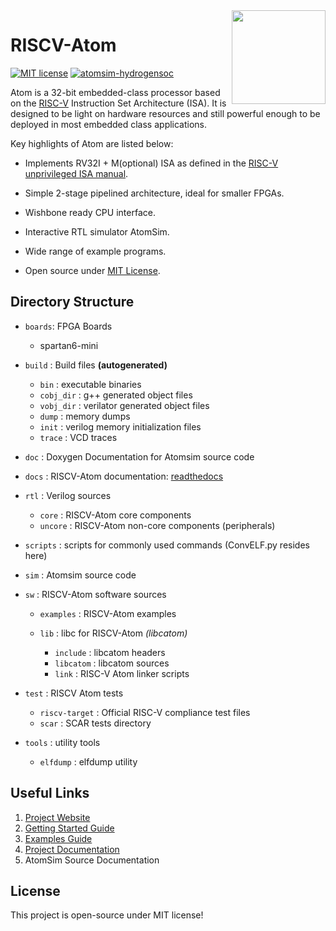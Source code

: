 <img align="right" src="doc/diagrams/atom_icon.png" width= "150" />

# RISCV-Atom

[![MIT license](https://img.shields.io/badge/License-MIT-blue.svg)](https://lbesson.mit-license.org/) [![atomsim-hydrogensoc](https://github.com/saurabhsingh99100/riscv-atom/actions/workflows/atomsim-hydrogensoc.yml/badge.svg)](https://github.com/saurabhsingh99100/riscv-atom/actions/workflows/atomsim-hydrogensoc.yml)

Atom is a 32-bit embedded-class processor based on the [RISC-V](https://riscv.org/) Instruction Set Architecture (ISA). It is designed to be light on hardware resources and still powerful enough to be deployed in most embedded class applications.

Key highlights of Atom are listed below:

- Implements RV32I + M(optional) ISA as defined in the [RISC-V unprivileged ISA manual](https://github.com/riscv/riscv-isa-manual/releases/download/Ratified-IMAFDQC/riscv-spec-20191213.pdf).

- Simple 2-stage pipelined architecture, ideal for smaller FPGAs.

- Wishbone ready CPU interface.

- Interactive RTL simulator AtomSim.

- Wide range of example programs.

- Open source under [MIT License](https://en.wikipedia.org/wiki/MIT_License).

## Directory Structure
- `boards`: FPGA Boards
  -  spartan6-mini

- `build` : Build files **(autogenerated)**
  - `bin` : executable binaries
  - `cobj_dir` : g++ generated object files
  - `vobj_dir` : verilator generated object files
  - `dump` : memory dumps
  - `init` : verilog memory initialization files
  - `trace` : VCD traces

- `doc` : Doxygen Documentation for Atomsim source code
- `docs` : RISCV-Atom documentation: [readthedocs](https://riscv-atom.readthedocs.io/en/latest/index.html)
- `rtl` : Verilog sources
  - `core` : RISCV-Atom core components
  - `uncore` : RISCV-Atom non-core components (peripherals)
- `scripts` : scripts for commonly used commands (ConvELF.py resides here)
- `sim` : Atomsim source code
- `sw` : RISCV-Atom software sources
  - `examples` : RISCV-Atom examples

  - `lib` : libc for RISCV-Atom *(libcatom)*
    - `include` : libcatom headers
    - `libcatom` : libcatom sources
    - `link` : RISC-V Atom linker scripts

- `test` : RISCV Atom tests
  - `riscv-target` : Official RISC-V compliance test files
  - `scar` : SCAR tests directory

- `tools` : utility tools
  - `elfdump` : elfdump utility

## Useful Links
1. [Project Website](https://sites.google.com/view/saurabh-singh-web/projects/risc-v-atom?authuser=0)
2. [Getting Started Guide](https://riscv-atom.readthedocs.io/en/latest/pages/getting-started/prerequisites.html)
3. [Examples Guide](https://riscv-atom.readthedocs.io/en/latest/pages/getting-started/examples.html)
4. [Project Documentation](https://riscv-atom.readthedocs.io/en/latest/index.html)
5. AtomSim Source Documentation

## License
This project is open-source under MIT license!

